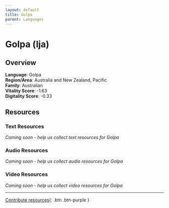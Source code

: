 ```yaml
---
layout: default
title: Golpa
parent: Languages
---
```


# Golpa (lja)

## Overview

**Language**: Golpa  
**Region/Area**: Australia and New Zealand, Pacific  
**Family**: Australian  
**Vitality Score**: -1.63  
**Digitality Score**: -0.33  

## Resources

### Text Resources
*Coming soon - help us collect text resources for Golpa*

### Audio Resources
*Coming soon - help us collect audio resources for Golpa*

### Video Resources
*Coming soon - help us collect video resources for Golpa*

---

[Contribute resources](https://fairtrain.github.io/){: .btn .btn-purple }

